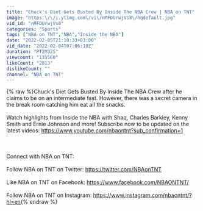 ```yaml
---
title: "Chuck's Diet Gets Busted By Inside The NBA Crew | NBA on TNT"
image: "https:\/\/i.ytimg.com\/vi\/nMFDUrwjVs8\/hqdefault.jpg"
vid_id: "nMFDUrwjVs8"
categories: "Sports"
tags: ["NBA on TNT","NBA","Inside the NBA"]
date: "2022-02-05T21:10:33+03:00"
vid_date: "2022-02-04T07:06:10Z"
duration: "PT2M32S"
viewcount: "135560"
likeCount: "2813"
dislikeCount: ""
channel: "NBA on TNT"
---
```

{% raw %}Chuck's Diet Gets Busted By Inside The NBA Crew after he claims to be on an intermediate fast. However, there was a secret camera in the break room catching him eat all the snacks.<br /><br />Watch highlights from Inside the NBA with Shaq, Charles Barkley, Kenny Smith and Ernie Johnson and more! Subscribe now to be updated on the latest videos: <a rel="nofollow" target="blank" href="https://www.youtube.com/nbaontnt?sub_confirmation=1">https://www.youtube.com/nbaontnt?sub_confirmation=1</a><br /><br /><br /><br />Connect with NBA on TNT:<br /><br />Follow NBA on TNT on Twitter: <a rel="nofollow" target="blank" href="https://twitter.com/NBAonTNT">https://twitter.com/NBAonTNT</a><br /><br />Like NBA on TNT on Facebook: <a rel="nofollow" target="blank" href="https://www.facebook.com/NBAONTNT/">https://www.facebook.com/NBAONTNT/</a><br /><br />Follow NBA on TNT on Instagram: <a rel="nofollow" target="blank" href="https://www.instagram.com/nbaontnt/?hl=en">https://www.instagram.com/nbaontnt/?hl=en</a>{% endraw %}
